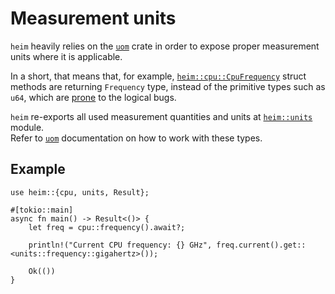 # Measurement units

`heim` heavily relies on the [`uom`](https://crates.io/crates/uom) crate
in order to expose proper measurement units where it is applicable.

In a short, that means that, for example, [`heim::cpu::CpuFrequency`](https://docs.rs/heim/*/heim/cpu/struct.CpuFrequency.html)
struct methods are returning `Frequency` type,
instead of the primitive types such as `u64`,
which are [prone](https://en.wikipedia.org/wiki/Mars_Climate_Orbiter#Cause_of_failure) to the logical bugs.

`heim` re-exports all used measurement quantities and units at [`heim::units`](https://docs.rs/heim/0.0.10/heim/units/index.html) module.\
Refer to [`uom`](https://docs.rs/uom/0.27.0/uom/#usage) documentation
on how to work with these types.

## Example

```rust,edition2018
use heim::{cpu, units, Result};

#[tokio::main]
async fn main() -> Result<()> {
    let freq = cpu::frequency().await?;

    println!("Current CPU frequency: {} GHz", freq.current().get::<units::frequency::gigahertz>());

    Ok(())
}
```
